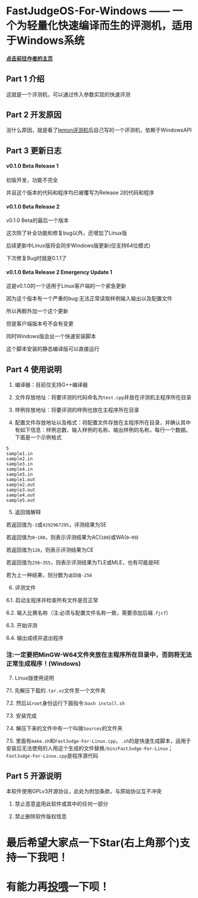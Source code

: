 # FastJudgeOS-For-Windows —— 一个为轻量化快速编译而生的评测机，适用于Windows系统

#### [点击前往作者的主页](https://enderdragon114514.github.io/Homepage/index.html)

## Part 1 介绍

这就是一个评测机，可以通过传入参数实现的快速评测

## Part 2 开发原因

没什么原因，就是看了[lemon评测机](https://oi-wiki.org/tools/judger/lemon/)后自己写的一个评测机，依赖于WindowsAPI

## Part 3 更新日志

#### v0.1.0 Beta Release 1

初版开发，功能不完全

并且这个版本的代码和程序均已被覆写为Release 2的代码和程序

#### v0.1.0 Beta Release 2

v0.1.0 Beta的最后一个版本

这次除了补全功能和修复bug以外，还增加了Linux版

后续更新中Linux版将会同步Windows版更新(仅支持64位模式)

下次修复Bug时就是0.1.1了

#### v0.1.0 Beta Release 2 Emergency Update 1

这是v0.1.0的一个适用于Linux客户端的一个紧急更新

因为这个版本有一个严重的bug:无法正常读取样例输入输出以及配置文件

所以再额外加一个这个更新

但是客户端版本号不会有变更

同时Windows版会出一个快速安装脚本

这个脚本安装的静态编译版可以直接运行

## Part 4 使用说明

1. 编译器：目前仅支持G++编译器
 
2. 文件存放地址：将要评测的代码命名为`test.cpp`并放在评测机主程序所在目录
 
3. 样例存放地址：将要评测的样例也放在主程序所在目录

4. 配置文件存放地址以及格式：将配置文件存放在主程序所在目录，并确认其中有如下信息：样例总数、输入样例的名称、输出样例的名称，每行一个数据。下面是一个示例格式
```
5
sample1.in
sample2.in
sample3.in
sample4.in
sample5.in
sample1.out
sample2.out
sample3.out
sample4.out
sample5.out
```
5. 返回值解释
   
若返回值为`-1`或`4292967295`，评测结果为SE

若返回值为`0~100`，则表示评测结果为AC(`100`)或WA(`0~99`)

若返回值为`128`，则表示评测结果为CE

若返回值为`256~355`，则表示评测结果为TLE或MLE，也有可能是RE

若为上一种结果，则分数为`返回值-256`

6. 评测文件

6.1. 启动主程序并检查所有文件是否正常

6.2. 输入比赛名称（注:必须与配置文件名称一致，需要添加后缀`.fjcf`）

6.3. 开始评测

6.4. 输出成绩并退出程序

### 注:一定要把MinGW-W64文件夹放在主程序所在目录中，否则将无法正常生成程序！(Windows)

7. Linux版使用说明

7.1. 先解压下载的`.tar.xz`文件至一个文件夹

7.2. 然后以`root`身份运行下面指令:`bash install.sh`

7.3. 安装完成

7.4. 解压下来的文件中有一个叫做`Sources`的文件夹

7.5. 里面有`make.sh`和`FastJudge-For-Linux.cpp`，`.sh`的是快速生成脚本，适用于安装后无法使用的人用这个生成的文件替换`/bin/FastJudge-For-Linux`；`FastJudge-For-Linux.cpp`是程序源代码

## Part 5 开源说明

本软件使用GPLv3开源协议，此处为附加条款，与原始协议互不冲突

1. 禁止恶意盗用此软件或其中的任何一部分
   
2. 禁止删除软件版权信息

# 最后希望大家点一下Star(右上角那个)支持一下我吧！

# 有能力再[投喂](https://enderdragon114514.github.io/Homepage/pay.html)一下呗！
